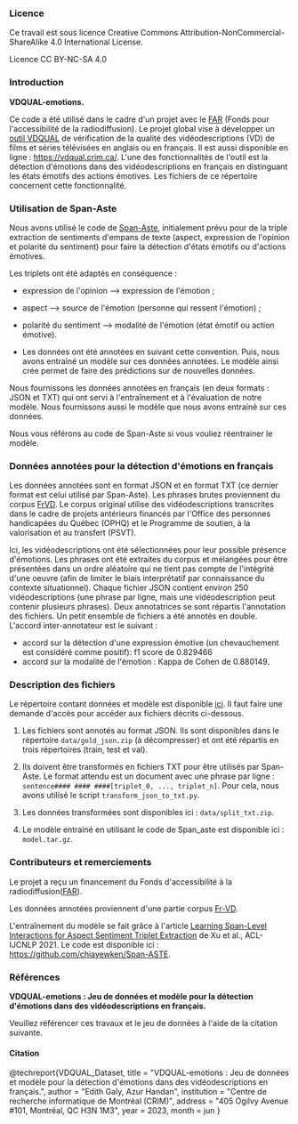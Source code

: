 ### Licence

Ce travail est sous licence Creative Commons Attribution-NonCommercial-ShareAlike 4.0 International License.

Licence CC BY-NC-SA 4.0


### Introduction 
**VDQUAL-emotions.**

Ce code a été utilisé dans le cadre d'un projet avec le [FAR]((https://www.baf-far.ca/fr)) 
(Fonds pour l'accessibilité de la radiodiffusion).
Le projet global vise à développer un [outil VDQUAL](https://github.com/crim-ca/vdqual-outil) de vérification de la qualité des vidéodescriptions (VD) 
de films et séries télévisées en anglais ou en français.  Il est aussi disponible en ligne : https://vdqual.crim.ca/.
L'une des fonctionnalités de l'outil est la détection d'émotions dans des vidéodescriptions en français 
en distinguant les états émotifs des actions émotives. Les fichiers de ce répertoire concernent 
cette fonctionnalité.

### Utilisation de Span-Aste

Nous avons utilisé le code de [Span-Aste](https://github.com/chiayewken/Span-ASTE), initialement prévu pour de 
la triple extraction de sentiments d'empans de texte (aspect, expression de l'opinion et polarité du sentiment) 
pour faire la détection d'états émotifs ou d'actions émotives.

Les triplets ont été adaptés en conséquence : 
  - expression de l'opinion --> expression de l'émotion ;
  - aspect  --> source de l'émotion (personne qui ressent l'émotion) ;
  - polarité du sentiment --> modalité de l'émotion (état émotif ou action émotive).

  - Les données ont été annotées en suivant cette convention. Puis, nous avons entrainé un modèle sur ces données annotées.
Le modèle ainsi crée permet de faire des prédictions sur de nouvelles données.

Nous fournissons les données annotées en français (en deux formats : JSON et TXT) qui ont servi à l'entraînement et 
à l'évaluation de notre modèle. Nous fournissons aussi le modèle que nous avons entrainé sur ces données.

Nous vous référons au code de Span-Aste si vous vouliez réentrainer le modèle.


### Données annotées pour la détection d'émotions en français

Les données annotées sont en format JSON et en format TXT (ce dernier format est celui utilisé par Span-Aste).
Les phrases brutes proviennent du corpus [FrVD](https://github.com/crim-ca/FrVD). Le corpus original utilise
des vidéodescriptions transcrites dans le cadre de projets antérieurs financés par l'Office des personnes handicapées 
du Québec (OPHQ) et le Programme de soutien, à la valorisation et au transfert (PSVT). 

Ici, les vidéodescriptions ont été sélectionnées pour leur possible présence d'émotions. Les phrases ont été extraites 
du corpus et mélangées pour être présentées dans un ordre aléatoire qui ne tient pas compte de l'intégrité d'une oeuvre 
(afin de limiter le biais interprétatif par connaissance du contexte situationnel).
Chaque fichier JSON contient environ 250 vidéodescriptions (une phrase par ligne, 
mais une vidéodescription peut contenir plusieurs phrases).
Deux annotatrices se sont répartis l'annotation des fichiers. Un petit ensemble de fichiers a été annotés en double. 
L'accord inter-annotateur est le suivant : 
 - accord sur la détection d'une expression émotive (un chevauchement est considéré comme positif): f1 score de 0.829466
 - accord sur la modalité de l'émotion : Kappa de Cohen de 0.880149.


### Description des fichiers
Le répertoire contant données et modèle est disponible [ici](https://drive.google.com/drive/folders/16y-YCS2aLRZ5Dg9zIs3mRCPsmQYOvWml). 
Il faut faire une demande d'accès pour accéder aux fichiers décrits ci-dessous.

1. Les fichiers sont annotés au format JSON. Ils sont disponibles dans le répertoire `data/gold_json.zip`
(à décompresser) et ont été répartis en trois répertoires (train, test et val).

2. Ils doivent être transformés en fichiers TXT pour être utilisés par Span-Aste. 
Le format attendu est un document avec une phrase par ligne : `sentence#### #### ####[triplet_0, ..., triplet_n]`.
Pour cela, nous avons utilisé le script `transform_json_to_txt.py`.

3. Les données transformées sont disponibles ici : `data/split_txt.zip`.

4.  Le modèle entrainé en utilisant le code de Span_aste est disponible ici : `model.tar.gz`.


### Contributeurs et remerciements


Le projet a reçu un financement du Fonds d'accessibilité à la radiodiffusion([FAR]((https://www.baf-far.ca/fr))).

Les données annotées proviennent d'une partie corpus [Fr-VD](https://github.com/crim-ca/FrVD). 

L'entraînement du modèle se fait grâce à l'article
[Learning Span-Level Interactions for Aspect Sentiment Triplet Extraction](https://aclanthology.org/2021.acl-long.367)
de Xu et al., ACL-IJCNLP 2021. Le code est disponible ici : https://github.com/chiayewken/Span-ASTE.

### Références

**VDQUAL-emotions : Jeu de données et modèle pour la détection d'émotions dans des vidéodescriptions en français.**

Veuillez référencer ces travaux et le jeu de données à l'aide de la citation suivante.

#### Citation

@techreport{VDQUAL_Dataset,
  title       = "VDQUAL-emotions : Jeu de données et modèle pour la détection d'émotions dans des vidéodescriptions 
en français.",
  author      = "Edith Galy, Azur Handan",
  institution = "Centre de recherche informatique de Montréal (CRIM)",
  address     = "405 Ogilvy Avenue #101, Montréal, QC H3N 1M3",
  year        = 2023,
  month       = jun
}